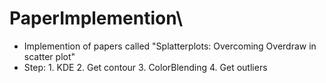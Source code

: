 # PaperImplemention\
- Implemention of papers called "Splatterplots: Overcoming Overdraw in scatter plot"
- Step: 1. KDE
        2. Get contour
        3. ColorBlending
        4. Get outliers
